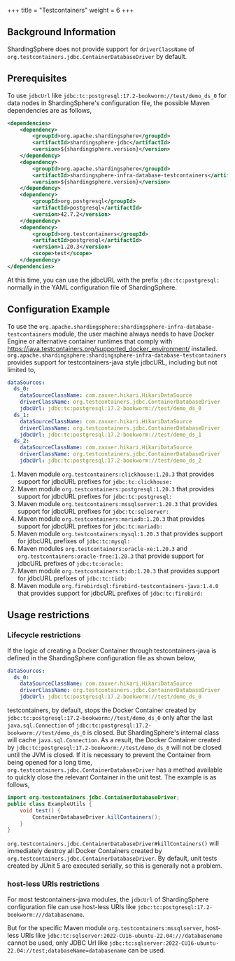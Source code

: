 +++
title = "Testcontainers"
weight = 6
+++

## Background Information

ShardingSphere does not provide support for `driverClassName` of `org.testcontainers.jdbc.ContainerDatabaseDriver` by default.

## Prerequisites

To use `jdbcUrl` like `jdbc:tc:postgresql:17.2-bookworm://test/demo_ds_0` for data nodes in ShardingSphere's configuration file,
the possible Maven dependencies are as follows,

```xml
<dependencies>
    <dependency>
        <groupId>org.apache.shardingsphere</groupId>
        <artifactId>shardingsphere-jdbc</artifactId>
        <version>${shardingsphere.version}</version>
    </dependency>
    <dependency>
        <groupId>org.apache.shardingsphere</groupId>
        <artifactId>shardingsphere-infra-database-testcontainers</artifactId>
        <version>${shardingsphere.version}</version>
    </dependency>
    <dependency>
        <groupId>org.postgresql</groupId>
        <artifactId>postgresql</artifactId>
        <version>42.7.2</version>
    </dependency>
    <dependency>
        <groupId>org.testcontainers</groupId>
        <artifactId>postgresql</artifactId>
        <version>1.20.3</version>
        <scope>test</scope>
    </dependency>
</dependencies>
```

At this time, you can use the jdbcURL with the prefix `jdbc:tc:postgresql:` normally in the YAML configuration file of ShardingSphere.

## Configuration Example

To use the `org.apache.shardingsphere:shardingsphere-infra-database-testcontainers` module,
the user machine always needs to have Docker Engine or alternative container runtimes that comply with https://java.testcontainers.org/supported_docker_environment/ installed.
`org.apache.shardingsphere:shardingsphere-infra-database-testcontainers` provides support for testcontainers-java style jdbcURL,
including but not limited to,

```yaml
dataSources:
  ds_0:
    dataSourceClassName: com.zaxxer.hikari.HikariDataSource
    driverClassName: org.testcontainers.jdbc.ContainerDatabaseDriver
    jdbcUrl: jdbc:tc:postgresql:17.2-bookworm://test/demo_ds_0
  ds_1:
    dataSourceClassName: com.zaxxer.hikari.HikariDataSource
    driverClassName: org.testcontainers.jdbc.ContainerDatabaseDriver
    jdbcUrl: jdbc:tc:postgresql:17.2-bookworm://test/demo_ds_1
  ds_2:
    dataSourceClassName: com.zaxxer.hikari.HikariDataSource
    driverClassName: org.testcontainers.jdbc.ContainerDatabaseDriver
    jdbcUrl: jdbc:tc:postgresql:17.2-bookworm://test/demo_ds_2
```

1. Maven module `org.testcontainers:clickhouse:1.20.3` that provides support for jdbcURL prefixes for `jdbc:tc:clickhouse:`
2. Maven module `org.testcontainers:postgresql:1.20.3` that provides support for jdbcURL prefixes for `jdbc:tc:postgresql:`
3. Maven module `org.testcontainers:mssqlserver:1.20.3` that provides support for jdbcURL prefixes for `jdbc:tc:sqlserver:`
4. Maven module `org.testcontainers:mariadb:1.20.3` that provides support for jdbcURL prefixes for `jdbc:tc:mariadb:`
5. Maven module `org.testcontainers:mysql:1.20.3` that provides support for jdbcURL prefixes of `jdbc:tc:mysql:` 
6. Maven modules `org.testcontainers:oracle-xe:1.20.3` and `org.testcontainers:oracle-free:1.20.3` that provide support for jdbcURL prefixes of `jdbc:tc:oracle:`
7. Maven module `org.testcontainers:tidb:1.20.3` that provides support for jdbcURL prefixes of `jdbc:tc:tidb:`
8. Maven module `org.firebirdsql:firebird-testcontainers-java:1.4.0` that provides support for jdbcURL prefixes of `jdbc:tc:firebird:`

## Usage restrictions

### Lifecycle restrictions

If the logic of creating a Docker Container through testcontainers-java is defined in the ShardingSphere configuration file as shown below,

```yaml
dataSources:
  ds_0:
    dataSourceClassName: com.zaxxer.hikari.HikariDataSource
    driverClassName: org.testcontainers.jdbc.ContainerDatabaseDriver
    jdbcUrl: jdbc:tc:postgresql:17.2-bookworm://test/demo_ds_0
```

testcontainers, by default, 
stops the Docker Container created by `jdbc:tc:postgresql:17.2-bookworm://test/demo_ds_0` only after the last `java.sql.Connection` of `jdbc:tc:postgresql:17.2-bookworm://test/demo_ds_0` is closed.
But ShardingSphere's internal class will cache `java.sql.Connection`.
As a result, the Docker Container created by `jdbc:tc:postgresql:17.2-bookworm://test/demo_ds_0` will not be closed until the JVM is closed.
If it is necessary to prevent the Container from being opened for a long time, `org.testcontainers.jdbc.ContainerDatabaseDriver` has a method available to quickly close the relevant Container in the unit test.
The example is as follows,

```java
import org.testcontainers.jdbc.ContainerDatabaseDriver;
public class ExampleUtils {
    void test() {
        ContainerDatabaseDriver.killContainers();
    }
}
```

`org.testcontainers.jdbc.ContainerDatabaseDriver#killContainers()`
will immediately destroy all Docker Containers created by `org.testcontainers.jdbc.ContainerDatabaseDriver`.
By default, unit tests created by JUnit 5 are executed serially, so this is generally not a problem.

### host-less URIs restrictions

For most testcontainers-java modules, 
the `jdbcUrl` of ShardingSphere configuration file can use host-less URIs like `jdbc:tc:postgresql:17.2-bookworm:///databasename`.

But for the specific Maven module `org.testcontainers:mssqlserver`, host-less URIs like `jdbc:tc:sqlserver:2022-CU16-ubuntu-22.04:///databasename` cannot be used,
only JDBC Url like `jdbc:tc:sqlserver:2022-CU16-ubuntu-22.04://test;databaseName=databasename` can be used.
